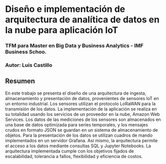 # Diseño e implementación de arquitectura de analítica de datos en la nube para aplicación IoT
### TFM para Master en Big Data y Business Analytics - IMF Business Schoo.
### Autor: Luis Castillo

## Resumen
En este trabajo se presenta el diseño de una arquitectura de ingesta, almacenamiento y presentación de datos, provenientes de sensores IoT en un entorno industrial. Los sensores utilizan el protocolo LoRaWAN para la transmisión de los datos. La implementación de la aplicación se realiza en su totalidad usando los servicios de un proveedor en la nube, Amazon Web Services. Los datos de las mediciones de los sensores son almacenados en una base de datos optimizada para series temporales, y los mensajes crudos en formato JSON se guardan en un sistema de almacenamiento de objetos. Para la presentación de los datos se utilizan cuadros de mando implementados en un servidor Grafana. Así mismo, la arquitectura permite el acceso a los datos mediante consultas SQL y Jupyter Notebooks. La arquitectura implementada cumple con los objetivos fijados de escalabilidad, tolerancia a fallos, flexibilidad y eficiencia de costos.

